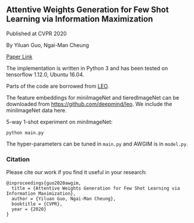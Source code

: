 ## Attentive Weights Generation for Few Shot Learning via Information Maximization

Published at CVPR 2020

By Yiluan Guo, Ngai-Man Cheung

[Paper Link](http://openaccess.thecvf.com/content_CVPR_2020/papers/Guo_Attentive_Weights_Generation_for_Few_Shot_Learning_via_Information_Maximization_CVPR_2020_paper.pdf)

The implementation is written in Python 3 and has been tested on tensorflow 1.12.0, Ubuntu 16.04. 

Parts of the code are borrowed from [LEO](https://github.com/deepmind/leo). 

The feature embeddings for miniImageNet and tieredImageNet can be downloaded from https://github.com/deepmind/leo. We include the miniImageNet data here.


5-way 1-shot experiment on miniImageNet:
 
`python main.py`


The hyper-parameters can be tuned in `main.py` and AWGIM is in `model.py`.


### Citation
Please cite our work if you find it useful in your research:
```
@inproceedings{guo2020awgim,
  title = {Attentive Weights Generation for Few Shot Learning via Information Maximization},
  author = {Yiluan Guo, Ngai-Man Cheung},
  booktitle = {CVPR},
  year = {2020}
}
```
